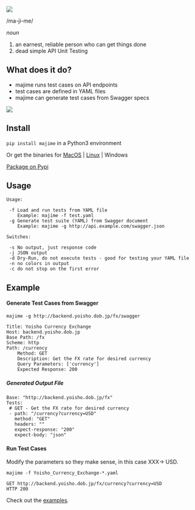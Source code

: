 ![](./resources/majime-logo1.png)

/ma-ji-me/

*noun*

1. an earnest, reliable person who can get things done
2. dead simple API Unit Testing

## What does it do?

* majime runs test cases on API endpoints
* test cases are defined in YAML files
* majime can generate test cases from Swagger specs 

![](./resources/majtest2.png)

## Install

`pip install majime` in a Python3 environment

Or get the binaries for [MacOS](https://github.com/u1i/majime/raw/master/releases/majime-darwin-386.zip) | [Linux](https://github.com/u1i/majime/raw/master/releases/majime-linux-amd64.zip) | Windows

[Package on Pypi](https://pypi.org/project/majime/)

## Usage

    Usage:

     -f Load and run tests from YAML file
        Example: majime -f test.yaml
     -g Generate test suite (YAML) from Swagger document
        Example: majime -g http://api.example.com/swagger.json

    Switches:

     -s No output, just response code
     -j JSON output
     -d Dry-Run, do not execute tests - good for testing your YAML file
     -n no colors in output
     -c do not stop on the first error

## Example

#### Generate Test Cases from Swagger

`majime -g http://backend.yoisho.dob.jp/fx/swagger`

    Title: Yoisho Currency Exchange
    Host: backend.yoisho.dob.jp
    Base Path: /fx
    Scheme: http
    Path: /currency
		Method: GET
		Description: Get the FX rate for desired currency
		Query Parameters: ['currency']
		Expected Response: 200

##### Generated Output File

    Base: "http://backend.yoisho.dob.jp/fx"
    Tests:
     # GET - Get the FX rate for desired currency
     - path: "/currency?currency=USD"
       method: "GET"
       headers: ""
       expect-response: "200"
       expect-body: "json"

#### Run Test Cases

Modify the parameters so they make sense, in this case XXX-> USD.

`majime -f Yoisho_Currency_Exchange-*.yaml`

    GET http://backend.yoisho.dob.jp/fx/currency?currency=USD
	HTTP 200
	
Check out the [examples](./example).
